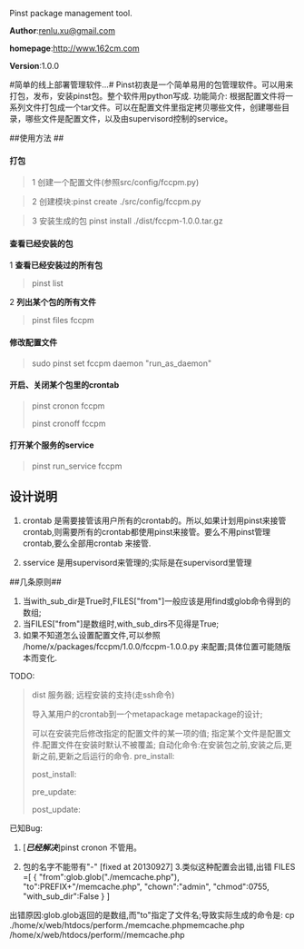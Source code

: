 Pinst package management tool.

**Author**:<renlu.xu@gmail.com>

**homepage**:<http://www.162cm.com>

**Version**:1.0.0

#简单的线上部署管理软件…#
    Pinst初衷是一个简单易用的包管理软件。可以用来打包，发布，安装pinst包。整个软件用python写成.
    功能简介:
        根据配置文件将一系列文件打包成一个tar文件。可以在配置文件里指定拷贝哪些文件，创建哪些目录，哪些文件是配置文件，以及由supervisord控制的service。

##使用方法 ##

#### 打包 ####

>    1 创建一个配置文件(参照src/config/fccpm.py)

>    2 创建模块:pinst create ./src/config/fccpm.py 

>    3 安装生成的包 pinst install ./dist/fccpm-1.0.0.tar.gz

#### 查看已经安装的包 ####

1 **查看已经安装过的所有包**

>pinst list

2 **列出某个包的所有文件** 

>pinst files fccpm

#### 修改配置文件 ####

> sudo pinst set fccpm daemon "run_as_daemon"

#### 开启、关闭某个包里的crontab ####

> pinst cronon fccpm
> 
> pinst cronoff fccpm

#### 打开某个服务的service ####
> pinst run_service fccpm

## 设计说明 ##
1. crontab 是需要接管该用户所有的crontab的。所以,如果计划用pinst来接管crontab,则需要所有的crontab都使用pinst来接管。要么不用pinst管理crontab,要么全部用crontab 来接管.

2. sservice 是用supervisord来管理的;实际是在supervisord里管理



##几条原则##

1. 当with_sub_dir是True时,FILES["from"]一般应该是用find或glob命令得到的数组;
1. 当FILES["from"]是数组时,with_sub_dirs不见得是True;
1. 如果不知道怎么设置配置文件,可以参照 /home/x/packages/fccpm/1.0.0/fccpm-1.0.0.py 来配置;具体位置可能随版本而变化.

TODO:
> dist 服务器;
> 远程安装的支持(走ssh命令)
> 
>导入某用户的crontab到一个metapackage metapackage的设计;
>
>可以在安装完后修改指定的配置文件的某一项的值;
> 指定某个文件是配置文件.配置文件在安装时默认不被覆盖;
> 自动化命令:在安装包之前,安装之后,更新之前,更新之后运行的命令.
>    pre_install:
>    
>    post_install:
>    
>    pre_update:
>    
>    post_update: 
>   


已知Bug:

1. [***已经解决***]pinst cronon 不管用。

2. 包的名字不能带有"-" [fixed at 20130927]
3.类似这种配置会出错,出错
FILES =[
{
    "from":glob.glob("./memcache.php"),
        "to":PREFIX+"/memcache.php",
        "chown":"admin",
        "chmod":0755,
        "with_sub_dir":False
}
]

出错原因:glob.glob返回的是数组,而"to"指定了文件名;导致实际生成的命令是:
cp ./home/x/web/htdocs/perform./memcache.phpmemcache.php /home/x/web/htdocs/perform//memcache.php

